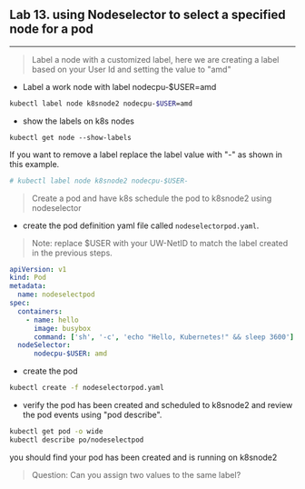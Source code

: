 ## Lab 13. using Nodeselector to select a specified node for a pod
____

> Label a node with a customized label, here we are creating a label based on your User Id and setting the value to "amd"
* Label a work node with label nodecpu-$USER=amd

```bash
kubectl label node k8snode2 nodecpu-$USER=amd
```
* show the labels on k8s nodes
```
kubectl get node --show-labels
```

If you want to remove a label replace the label value with "-" as shown in this example.

```bash
# kubectl label node k8snode2 nodecpu-$USER-
```

> Create a pod and have k8s schedule the pod to k8snode2 using nodeselector

* create the pod definition yaml file called `nodeselectorpod.yaml`.  
>Note: replace $USER with your UW-NetID to match the label created in the previous steps.

```yaml
apiVersion: v1
kind: Pod
metadata:
  name: nodeselectpod
spec:
  containers:
    - name: hello
      image: busybox
      command: ['sh', '-c', 'echo "Hello, Kubernetes!" && sleep 3600']
  nodeSelector:
      nodecpu-$USER: amd
```
* create the pod

```bash
kubectl create -f nodeselectorpod.yaml
```
* verify the pod has been created and scheduled to k8snode2 and review the pod events using "pod describe".

```bash
kubectl get pod -o wide
kubectl describe po/nodeselectpod
```
you should find your pod has been created and is running on k8snode2

> Question: Can you assign two values to the same label?
